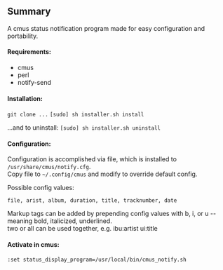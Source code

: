 ## Summary

A cmus status notification program made for easy configuration and portability.

#### Requirements:

* cmus
* perl
* notify-send

#### Installation:

`git clone ...`
`[sudo] sh installer.sh install`

...and to uninstall: 
`[sudo] sh installer.sh uninstall`

#### Configuration:

Configuration is accomplished via file, which is installed to `/usr/share/cmus/notify.cfg`.  
Copy file to `~/.config/cmus` and modify to override default config.

Possible config values:  

`file, arist, album, duration, title, tracknumber, date`

Markup tags can be added by prepending config values with b, i, or u -- meaning bold, italicized, underlined.  
two or all can be used together, e.g. ibu:artist ui:title 

#### Activate in cmus:

`:set status_display_program=/usr/local/bin/cmus_notify.sh`
